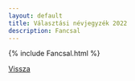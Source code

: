 ```yaml
---
layout: default
title: Választási névjegyzék 2022
description: Fancsal
---
```


{% include Fancsal.html %}

[Vissza](./)